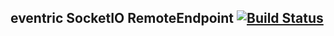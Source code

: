 ## eventric SocketIO RemoteEndpoint [![Build Status](https://travis-ci.org/efacilitation/eventric-remote-socketio-endpoint.svg?branch=master)](https://travis-ci.org/efacilitation/eventric-remote-socketio-endpoint)
